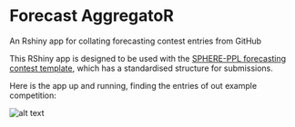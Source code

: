 # Forecast AggregatoR

An Rshiny app for collating forecasting contest entries from GitHub

This RShiny app is designed to be used with the [SPHERE-PPL forecasting contest template](https://github.com/SPHERE-PPL/forecasting-contest-template), which has a standardised structure for submissions.

Here is the app up and running, finding the entries of out example competition:

![alt text](https://github.com/TuringPPL/Forecast-AggregatoR/blob/main/Example.png?raw=true)
